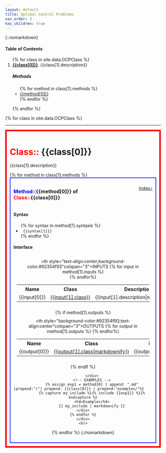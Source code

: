 ```yaml
---
layout: default
title: Optimal Control Problems
nav_order: 3
has_children: true
---
```


{::nomarkdown}  
<h4 id="ToC">Table of Contents</h4  >
<ol>
{% for class in site.data.OCPClass %}
    <li><b><a href="#{{class[0]}}">{{class[0]}}</a></b>. {{class[1].description}}</li>
    <h5>Methods</h5>
    <ul>
    {% for method in class[1].methods %}
        <li><a href="#{{class[0]}}{{method[0]}}">{{method[0]}}</a></li>
    {% endfor %}
    </ul>
    <p> </p>
{% endfor %}
</ol>

{% for class in site.data.OCPClass %}
    <hr>
    <div style="border: 5px solid red;padding:10px">
    <div id="{{class[0]}}"><h1><b style="color:red">Class:: </b><b>{{class[0]}}</b ></h1></div>
    <p>{{class[1].description}}</p>
    <!-- BUCLE METHODS -->
    {% for method in class[1].methods %}
        <div id="{{class[0]}}{{method[0]}}" style="border: 2px solid blue;padding:10px">
            <div style="display:flex">
                <div style="padding-left:auto; width: 100%;" >
                    <h3 ><b style="color:blue">Method::</b><b>{{method[0]}}</b> of <b style="color:red">Class::</b><b>{{class[0]}}</b></h3>
                </div>
                <div style="padding-left:auto; width: 100%;" >
                    <p style="text-align: right;"><a href="">Index&#10548;</a></p>
                </div>
            </div>
            <!-- SYNTAX -->
            <h4>Syntax</h4>
            <ul>
            {% for syntax in method[1].syntaxis %}
                <li><code>
                {{syntax[1]}}
                </code></li>
            {% endfor %}
            </ul>
            <!-- INTERFACE -->
            <h4>Interface</h4>
            <div style="display:block" align="center" vertical-align="top">
                <div style="padding:10px">
                    <table align="center">
                        <tr>
                            <th style="text-align:center;background-color:#92354f93"colspan="3">INPUTS</th>
                        </tr>
                        <tr>
                            <th>Name</th>
                            <th>Class</th>
                            <th>Description</th>
                        </tr>
                        {% for input in method[1].inputs %}
                        <tr>
                            <td>{{input[0]}}</td>
                            <td><a href="{{input[1].url_class}}">{{input[1].class}}</a></td>           
                            <td>{{input[1].description|markdownify}}</td>
                        </tr>
                        {% endfor%}
                    </table>
                </div>
                {% if  method[1].outputs %}
                <div style="padding:10px">
                    <table>
                        <tr>
                            <th style="background-color:#92354f93;text-align:center"colspan="3">OUTPUTS</th>
                        </tr>
                        <tr>
                            <th>Name</th>
                            <th>Class</th>
                            <th>Description</th>
                        </tr>
                        {% for output in method[1].outputs %}
                        <tr>
                            <td>{{output[0]}}</td>
                            <td><a href="{{output[1].url_class}}">{{output[1].class|markdownify}}</a></td>
                            <td>{{output[1].description}}</td>
                        </tr>
                        {% endfor%}
                    </table>
                </div>
                {% endif %}

            </div>
            <!-- EXAMPLES -->
            {% assign exp1 = method[0] | append: ".md" |prepend:"/"| prepend: {{class[0]}} | prepend:"examples/"%}         
            {% capture my_include %}{% include {{exp1}} %}{% endcapture %}
            <h4>Example</h4>
            {{ my_include | markdownify }}
    </div>
    {% endfor %}
    </div>
    <hr>
{% endfor %}
{:/nomarkdown}
 